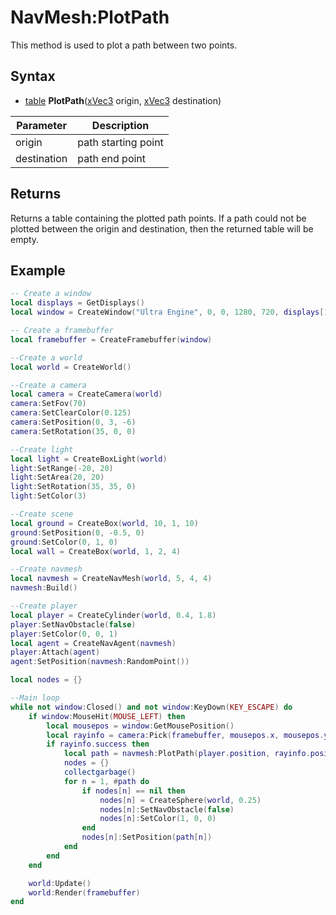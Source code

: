 # NavMesh:PlotPath

This method is used to plot a path between two points.

## Syntax

- [table](https://www.lua.org/manual/5.4/manual.html#6.6) **PlotPath**([xVec3](xVec3.md) origin, [xVec3](xVec3.md) destination)

Parameter | Description 
-|-
origin | path starting point
destination | path end point

## Returns

Returns a table containing the plotted path points. If a path could not be plotted between the origin and destination, then the returned table will be empty.

## Example

```lua
-- Create a window
local displays = GetDisplays()
local window = CreateWindow("Ultra Engine", 0, 0, 1280, 720, displays[1], WINDOW_CENTER | WINDOW_TITLEBAR)

-- Create a framebuffer
local framebuffer = CreateFramebuffer(window)

--Create a world
local world = CreateWorld()

--Create a camera
local camera = CreateCamera(world)
camera:SetFov(70)
camera:SetClearColor(0.125)
camera:SetPosition(0, 3, -6)
camera:SetRotation(35, 0, 0)

--Create light
local light = CreateBoxLight(world)
light:SetRange(-20, 20)
light:SetArea(20, 20)
light:SetRotation(35, 35, 0)
light:SetColor(3)

--Create scene
local ground = CreateBox(world, 10, 1, 10)
ground:SetPosition(0, -0.5, 0)
ground:SetColor(0, 1, 0)
local wall = CreateBox(world, 1, 2, 4)

--Create navmesh
local navmesh = CreateNavMesh(world, 5, 4, 4)
navmesh:Build()

--Create player
local player = CreateCylinder(world, 0.4, 1.8)
player:SetNavObstacle(false)
player:SetColor(0, 0, 1)
local agent = CreateNavAgent(navmesh)
player:Attach(agent)
agent:SetPosition(navmesh:RandomPoint())

local nodes = {}

--Main loop
while not window:Closed() and not window:KeyDown(KEY_ESCAPE) do
    if window:MouseHit(MOUSE_LEFT) then
        local mousepos = window:GetMousePosition()
        local rayinfo = camera:Pick(framebuffer, mousepos.x, mousepos.y)
        if rayinfo.success then
            local path = navmesh:PlotPath(player.position, rayinfo.position)
            nodes = {}
            collectgarbage()
            for n = 1, #path do
                if nodes[n] == nil then
                    nodes[n] = CreateSphere(world, 0.25)
                    nodes[n]:SetNavObstacle(false)
                    nodes[n]:SetColor(1, 0, 0)
                end
                nodes[n]:SetPosition(path[n])                
            end
        end
    end

    world:Update()
    world:Render(framebuffer)
end
```
